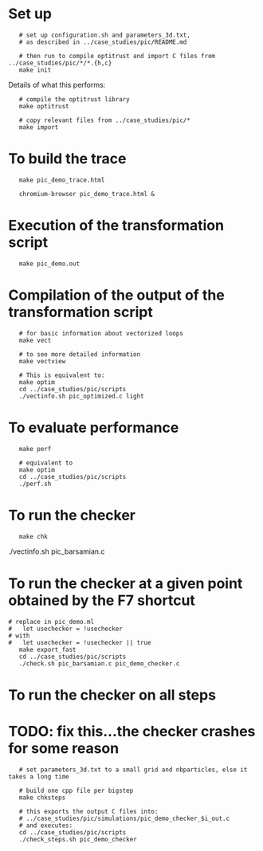 
# Set up


```
   # set up configuration.sh and parameters_3d.txt,
   # as described in ../case_studies/pic/README.md

   # then run to compile optitrust and import C files from ../case_studies/pic/*/*.{h,c}
   make init
```


Details of what this performs:
```
   # compile the optitrust library
   make optitrust

   # copy relevant files from ../case_studies/pic/*
   make import
```


# To build the trace

```
   make pic_demo_trace.html

   chromium-browser pic_demo_trace.html &
```

# Execution of the transformation script

```
   make pic_demo.out
```


# Compilation of the output of the transformation script

```
   # for basic information about vectorized loops
   make vect

   # to see more detailed information
   make vectview

   # This is equivalent to:
   make optim
   cd ../case_studies/pic/scripts
   ./vectinfo.sh pic_optimized.c light
```

# To evaluate performance

```
   make perf

   # equivalent to
   make optim
   cd ../case_studies/pic/scripts
   ./perf.sh
```


# To run the checker

```
   make chk
```


./vectinfo.sh pic_barsamian.c


# To run the checker at a given point obtained by the F7 shortcut

```
# replace in pic_demo.ml
#   let usechecker = !usechecker
# with
#   let usechecker = !usechecker || true
   make export_fast
   cd ../case_studies/pic/scripts
   ./check.sh pic_barsamian.c pic_demo_checker.c
```

# To run the checker on all steps

# TODO: fix this...the checker crashes for some reason

```
   # set parameters_3d.txt to a small grid and nbparticles, else it takes a long time

   # build one cpp file per bigstep
   make chksteps

   # this exports the output C files into:
   # ../case_studies/pic/simulations/pic_demo_checker_$i_out.c
   # and executes:
   cd ../case_studies/pic/scripts
   ./check_steps.sh pic_demo_checker
```
